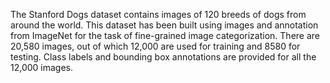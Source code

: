 The Stanford Dogs dataset contains images of 120 breeds of dogs from around the
world. This dataset has been built using images and annotation from ImageNet for
the task of fine-grained image categorization. There are 20,580 images, out of
which 12,000 are used for training and 8580 for testing. Class labels and
bounding box annotations are provided for all the 12,000 images.
